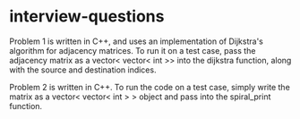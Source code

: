 # interview-questions

Problem 1 is written in C++, and uses an implementation of Dijkstra's algorithm for adjacency matrices. To run it on a test case, pass the adjacency matrix as a vector< vector< int >> into the dijkstra function, along with the source and destination indices. 

Problem 2 is written in C++. To run the code on a test case, simply write the matrix as a vector< vector< int > > object and pass into the spiral_print function.
